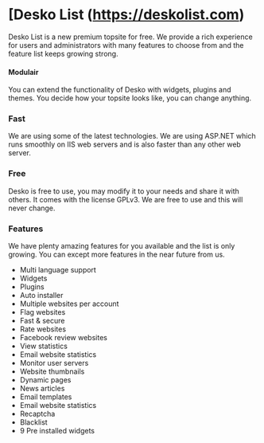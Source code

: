# [Desko List (https://deskolist.com)

Desko List is a new premium topsite for free. We provide a rich experience for users and administrators with many features to choose from and the feature list keeps growing strong.

#### Modulair
You can extend the functionality of Desko with widgets, plugins and themes. You decide how your topsite looks like, you can change anything.

### Fast
We are using some of the latest technologies. We are using ASP.NET which runs smoothly on IIS web servers and is also faster than any other web server.

### Free
Desko is free to use, you may modify it to your needs and share it with others. It comes with the license GPLv3. We are free to use and this will never change.

### Features
We have plenty amazing features for you available and the list is only growing. You can except more features in the near future from us.

- Multi language support
- Widgets
- Plugins
- Auto installer
- Multiple websites per account
- Flag websites
- Fast & secure
- Rate websites
- Facebook review websites
- View statistics
- Email website statistics
- Monitor user servers
- Website thumbnails
- Dynamic pages
- News articles
- Email templates
- Email website statistics
- Recaptcha
- Blacklist
- 9 Pre installed widgets

